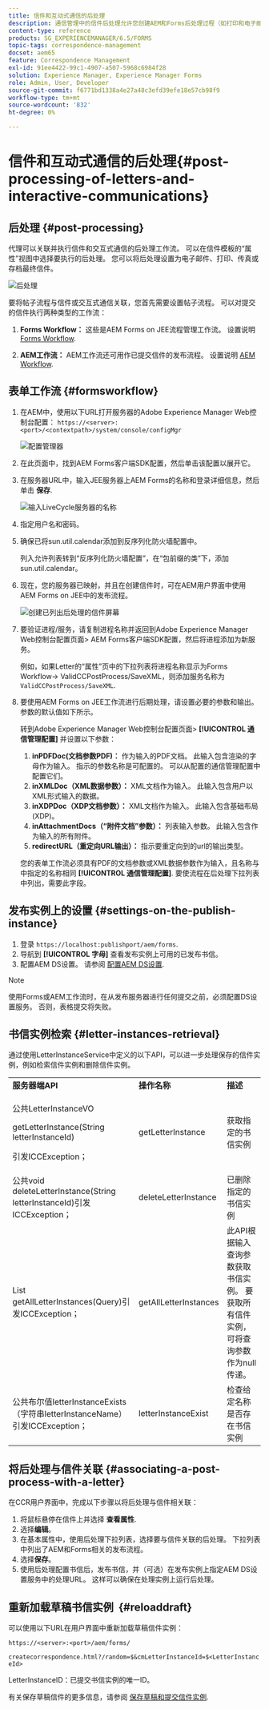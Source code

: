 ```yaml
---
title: 信件和互动式通信的后处理
description: 通信管理中的信件后处理允许您创建AEM和Forms后处理过程（如打印和电子邮件），并将它们与您的信件集成。
content-type: reference
products: SG_EXPERIENCEMANAGER/6.5/FORMS
topic-tags: correspondence-management
docset: aem65
feature: Correspondence Management
exl-id: 91ee4422-99c1-4907-a507-5968c6984f28
solution: Experience Manager, Experience Manager Forms
role: Admin, User, Developer
source-git-commit: f6771bd1338a4e27a48c3efd39efe18e57cb98f9
workflow-type: tm+mt
source-wordcount: '832'
ht-degree: 0%

---
```


# 信件和互动式通信的后处理{#post-processing-of-letters-and-interactive-communications}

## 后处理 {#post-processing}

代理可以关联并执行信件和交互式通信的后处理工作流。 可以在信件模板的“属性”视图中选择要执行的后处理。 您可以将后处理设置为电子邮件、打印、传真或存档最终信件。

![后处理](assets/ppoverview.png)

要将帖子流程与信件或交互式通信关联，您首先需要设置帖子流程。 可以对提交的信件执行两种类型的工作流：

1. **Forms Workflow：** 这些是AEM Forms on JEE流程管理工作流。 设置说明 [Forms Workflow](#formsworkflow).

1. **AEM工作流：** AEM工作流还可用作已提交信件的发布流程。 设置说明 [AEM Workflow](../../forms/using/aem-forms-workflow.md).

## 表单工作流 {#formsworkflow}

1. 在AEM中，使用以下URL打开服务器的Adobe Experience Manager Web控制台配置： `https://<server>:<port>/<contextpath>/system/console/configMgr`

   ![配置管理器](assets/2configmanager-1.png)

1. 在此页面中，找到AEM Forms客户端SDK配置，然后单击该配置以展开它。
1. 在服务器URL中，输入JEE服务器上AEM Forms的名称和登录详细信息，然后单击 **保存**.

   ![输入LiveCycle服务器的名称](assets/1cofigmanager.png)

1. 指定用户名和密码。
1. 确保已将sun.util.calendar添加到反序列化防火墙配置中。

   列入允许列表转到“反序列化防火墙配置”，在“包前缀的类”下，添加sun.util.calendar。

1. 现在，您的服务器已映射，并且在创建信件时，可在AEM用户界面中使用AEM Forms on JEE中的发布流程。

   ![创建已列出后处理的信件屏幕](assets/0configmanager.png)

1. 要验证进程/服务，请复制进程名称并返回到Adobe Experience Manager Web控制台配置页面> AEM Forms客户端SDK配置，然后将进程添加为新服务。

   例如，如果Letter的“属性”页中的下拉列表将进程名称显示为Forms Workflow-> ValidCCPostProcess/SaveXML，则添加服务名称为 `ValidCCPostProcess/SaveXML`.

1. 要使用AEM Forms on JEE工作流进行后期处理，请设置必要的参数和输出。 参数的默认值如下所示。

   转到Adobe Experience Manager Web控制台配置页面> **[!UICONTROL 通信管理配置]** 并设置以下参数：

   1. **inPDFDoc(文档参数PDF)：** 作为输入的PDF文档。 此输入包含渲染的字母作为输入。 指示的参数名称是可配置的。 可以从配置的通信管理配置中配置它们。
   1. **inXMLDoc（XML数据参数）：** XML文档作为输入。 此输入包含用户以XML形式输入的数据。
   1. **inXDPDoc（XDP文档参数）：** XML文档作为输入。 此输入包含基础布局(XDP)。
   1. **inAttachmentDocs（“附件文档”参数）：** 列表输入参数。 此输入包含作为输入的所有附件。
   1. **redirectURL（重定向URL输出）：** 指示要重定向到的url的输出类型。

   您的表单工作流必须具有PDF的文档参数或XML数据参数作为输入，且名称与中指定的名称相同 **[!UICONTROL 通信管理配置]**. 要使流程在后处理下拉列表中列出，需要此字段。

## 发布实例上的设置 {#settings-on-the-publish-instance}

1. 登录 `https://localhost:publishport/aem/forms`.
1. 导航到 **[!UICONTROL 字母]** 查看发布实例上可用的已发布书信。
1. 配置AEM DS设置。 请参阅 [配置AEM DS设置](../../forms/using/configuring-the-processing-server-url.md).

>[!NOTE]
>
>使用Forms或AEM工作流时，在从发布服务器进行任何提交之前，必须配置DS设置服务。 否则，表格提交将失败。

## 书信实例检索 {#letter-instances-retrieval}

通过使用LetterInstanceService中定义的以下API，可以进一步处理保存的信件实例，例如检索信件实例和删除信件实例。

<table>
 <tbody>
  <tr>
   <td><strong>服务器端API</strong></td>
   <td><strong>操作名称</strong></td>
   <td><strong>描述</strong></td>
  </tr>
  <tr>
   <td><p>公共LetterInstanceVO</p> <p>getLetterInstance(String letterInstanceId)</p> <p>引发ICCException； </p> </td>
   <td>getLetterInstance</td>
   <td>获取指定的书信实例 </td>
  </tr>
  <tr>
   <td>公共void deleteLetterInstance(String letterInstanceId)引发ICCException； </td>
   <td>deleteLetterInstance </td>
   <td>已删除指定的书信实例 </td>
  </tr>
  <tr>
   <td>List getAllLetterInstances(Query)引发ICCException； </td>
   <td>getAllLetterInstances </td>
   <td>此API根据输入查询参数获取书信实例。 要获取所有信件实例，可将查询参数作为null传递。<br /> </td>
  </tr>
  <tr>
   <td>公共布尔值letterInstanceExists（字符串letterInstanceName）引发ICCException； </td>
   <td>letterInstanceExist </td>
   <td>检查给定名称是否存在书信实例 </td>
  </tr>
 </tbody>
</table>

## 将后处理与信件关联 {#associating-a-post-process-with-a-letter}

在CCR用户界面中，完成以下步骤以将后处理与信件相关联：

1. 将鼠标悬停在信件上并选择 **查看属性**.
1. 选择&#x200B;**编辑**。
1. 在基本属性中，使用后处理下拉列表，选择要与信件关联的后处理。 下拉列表中列出了AEM和Forms相关的发布流程。
1. 选择&#x200B;**保存**。
1. 使用后处理配置书信后，发布书信，并（可选）在发布实例上指定AEM DS设置服务中的处理URL。 这样可以确保在处理实例上运行后处理。

## 重新加载草稿书信实例  {#reloaddraft}

可以使用以下URL在用户界面中重新加载草稿信件实例：

`https://<server>:<port>/aem/forms/`

`createcorrespondence.html?/random=$&cmLetterInstanceId=$<LetterInstanceId>`

LetterInstanceID：已提交书信实例的唯一ID。

有关保存草稿信件的更多信息，请参阅 [保存草稿和提交信件实例](../../forms/using/create-correspondence.md#savingdrafts).
